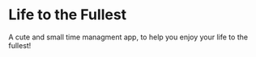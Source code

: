 # Life to the Fullest

A cute and small time managment app, to help you enjoy your life to the fullest!
